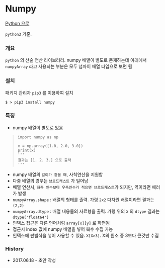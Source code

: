 # Numpy

[Python 으로](https://github.com/juneyoung/DEV-INFOS/blob/master/Python/)

`python3` 기준.

### 개요

`python` 의 산술 연산 라이브러리. numpy 배열이 별도로 존재하는데 아래에서 `numpyArray` 라고 사용되는 부분은 모두 넘파이 배열 타입으로 보면 됨

### 설치
패키지 관리자 `pip3` 를 이용하여 설치
```
$ > pip3 install numpy
```

### 특징
-  numpy 배열이 별도로 있음 
> ```
> import numpy as np
> 
> x = np.array([1.0, 2.0, 3.0])
> print(x)
> '''
> 결과는 [1. 2. 3.] 으로 출력
> '''
> ```
- numpy 배열의 `길이가 같을 때`, 사칙연산을 지원함
- 다중 배열의 경우는 `브로드캐스트` 가 일어남
- 배열 연산시, `좌측 인수보다 우측인수가 적으면 브로드캐스트`가 되지만, 역이라면 에러가 발생
- `numpyArray.shape` : 배열의 형태를 출력. 가령 `2x2` 다차원 배열이라면 결과는 `(2,2)`
- `numpyArray.dtype` : 배열 내용물의 자료형을 출력. 가령 위의 x 의 `dtype` 결과는 `dtype('float64')`
- 인덱스 접근은 다른 언어처럼 `array[x][y]` 로 하면됨
- 접근시 index 값에 numpy 배열을 넣어 복수 수집 가능
- 인덱스에 판별식을 넣어 사용할 수 있음. `X[X>3]`. X의 원소 중 3보다 큰것만 수집


### History

- 2017.06.18 - 초안 작성 

